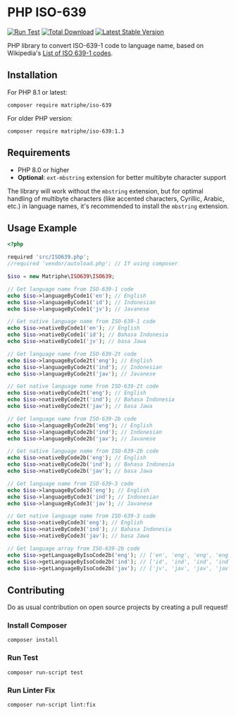 # PHP ISO-639

[![Run Test](https://github.com/matriphe/php-iso-639/actions/workflows/test.yml/badge.svg)](https://github.com/matriphe/php-iso-639/actions/workflows/test.yml)
[![Total Download](https://img.shields.io/packagist/dt/matriphe/iso-639.svg)](https://packagist.org/packages/matriphe/iso-639)
[![Latest Stable Version](https://img.shields.io/packagist/v/matriphe/iso-639.svg)](https://packagist.org/packages/matriphe/iso-639)

PHP library to convert ISO-639-1 code to language name, based on Wikipedia's [List of ISO 639-1 codes](https://en.wikipedia.org/wiki/List_of_ISO_639-1_codes).

## Installation

For PHP 8.1 or latest:

```shell
composer require matriphe/iso-639
```

For older PHP version:

```shell
composer require matriphe/iso-639:1.3
```

## Requirements

- PHP 8.0 or higher
- **Optional**: `ext-mbstring` extension for better multibyte character support

The library will work without the `mbstring` extension, but for optimal handling of multibyte characters (like accented characters, Cyrillic, Arabic, etc.) in language names, it's recommended to install the `mbstring` extension.

## Usage Example

```php
<?php

required 'src/ISO639.php';
//required 'vendor/autoload.php'; // If using composer

$iso = new Matriphe\ISO639\ISO639;

// Get language name from ISO-639-1 code
echo $iso->languageByCode1('en'); // English
echo $iso->languageByCode1('id'); // Indonesian
echo $iso->languageByCode1('jv'); // Javanese

// Get native language name from ISO-639-1 code
echo $iso->nativeByCode1('en'); // English
echo $iso->nativeByCode1('id'); // Bahasa Indonesia
echo $iso->nativeByCode1('jv'); // basa Jawa

// Get language name from ISO-639-2t code
echo $iso->languageByCode2t('eng'); // English
echo $iso->languageByCode2t('ind'); // Indonesian
echo $iso->languageByCode2t('jav'); // Javanese

// Get native language name from ISO-639-2t code
echo $iso->nativeByCode2t('eng'); // English
echo $iso->nativeByCode2t('ind'); // Bahasa Indonesia
echo $iso->nativeByCode2t('jav'); // basa Jawa

// Get language name from ISO-639-2b code
echo $iso->languageByCode2b('eng'); // English
echo $iso->languageByCode2b('ind'); // Indonesian
echo $iso->languageByCode2b('jav'); // Javanese

// Get native language name from ISO-639-2b code
echo $iso->nativeByCode2b('eng'); // English
echo $iso->nativeByCode2b('ind'); // Bahasa Indonesia
echo $iso->nativeByCode2b('jav'); // basa Jawa

// Get language name from ISO-639-3 code
echo $iso->languageByCode3('eng'); // English
echo $iso->languageByCode3('ind'); // Indonesian
echo $iso->languageByCode3('jav'); // Javanese

// Get native language name from ISO-639-3 code
echo $iso->nativeByCode3('eng'); // English
echo $iso->nativeByCode3('ind'); // Bahasa Indonesia
echo $iso->nativeByCode3('jav'); // basa Jawa

// Get language array from ISO-639-2b code
echo $iso->getLanguageByIsoCode2b('eng'); // ['en', 'eng', 'eng', 'eng', 'English', 'English']
echo $iso->getLanguageByIsoCode2b('ind'); // ['id', 'ind', 'ind', 'ind', 'Indonesian', 'Bahasa Indonesia']
echo $iso->getLanguageByIsoCode2b('jav'); // ['jv', 'jav', 'jav', 'jav', 'Javanese', 'basa Jawa']
```

## Contributing

Do as usual contribution on open source projects by creating a pull request!

### Install Composer

```console
composer install
```

### Run Test

```console
composer run-script test
```

### Run Linter Fix

```console
composer run-script lint:fix
```
